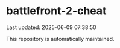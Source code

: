 # battlefront-2-cheat

Last updated: 2025-06-09 07:38:50

This repository is automatically maintained.
